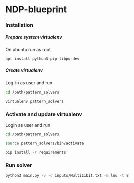 # NDP-blueprint

### Installation

##### Prepare system virtualenv

On ubuntu run as root

```bash
apt install python3-pip libpq-dev
```

##### Create virtualenv

Log-in as user and run

```bash
cd /path/pattern_solvers

virtualenv pattern_solvers
```


### Activate and update virtualenv

Login as user and run

```bash
cd /path/pattern_solvers

source pattern_solvers/bin/activate

pip install -r requirements
```


### Run solver

```bash
python3 main.py -v -d inputs/Multi11bit.txt -m lou -t 8
```
